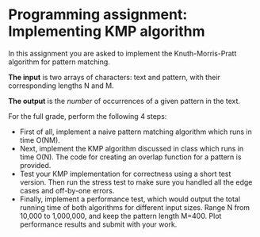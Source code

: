 # Programming assignment: Implementing KMP algorithm

In this assignment you are asked to implement the Knuth-Morris-Pratt algorithm for pattern matching.

<strong>The input</strong> is two arrays of characters: text and pattern, with their corresponding lengths N and M.

<strong>The output</strong> is the <em>number</em> of occurrences of a given pattern in the text.

For the full grade, perform the following 4 steps:
<ul>
<li>First of all, implement a naive pattern matching algorithm which runs in time O(NM).</li>

<li>Next, implement the KMP algorithm discussed in class which runs in time O(N). The code for creating an overlap function for a pattern is provided.</li>

<li>Test your KMP implementation for correctness using a short test version. Then run the stress test to make sure you handled all the edge cases and off-by-one errors.</li>

<li>Finally, implement a performance test, which would output the total running time of both algorithms for different input sizes. Range N from 10,000 to 1,000,000, and keep the pattern length M=400. Plot performance results and submit with your work.</li>
</ul>


